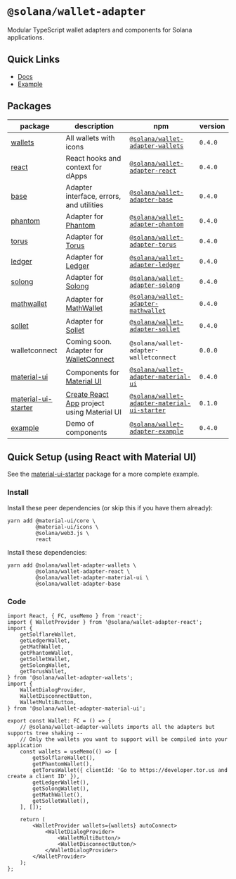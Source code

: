 # `@solana/wallet-adapter`

Modular TypeScript wallet adapters and components for Solana applications.

<!-- @TODO -->

## Quick Links

- [Docs](https://solana-labs.github.io/wallet-adapter/)
- [Example](https://solana-labs.github.io/wallet-adapter/example/)

## Packages

| package                                                                                                       | description                                                                 | npm                                                                                                                      | version |
|---------------------------------------------------------------------------------------------------------------|-----------------------------------------------------------------------------|--------------------------------------------------------------------------------------------------------------------------|---------|
| [wallets](https://github.com/solana-labs/wallet-adapter/tree/master/packages/wallets)                         | All wallets with icons                                                      | [`@solana/wallet-adapter-wallets`](https://www.npmjs.com/package/@solana/wallet-adapter-wallets)                         | `0.4.0` |
| [react](https://github.com/solana-labs/wallet-adapter/tree/master/packages/react)                             | React hooks and context for dApps                                           | [`@solana/wallet-adapter-react`](https://www.npmjs.com/package/@solana/wallet-adapter-react)                             | `0.4.0` |
| [base](https://github.com/solana-labs/wallet-adapter/tree/master/packages/base)                               | Adapter interface, errors, and utilities                                    | [`@solana/wallet-adapter-base`](https://www.npmjs.com/package/@solana/wallet-adapter-base)                               | `0.4.0` |
| [phantom](https://github.com/solana-labs/wallet-adapter/tree/master/packages/phantom)                         | Adapter for [Phantom](https://www.phantom.app)                              | [`@solana/wallet-adapter-phantom`](https://www.npmjs.com/package/@solana/wallet-adapter-phantom)                         | `0.4.0` |
| [torus](https://github.com/solana-labs/wallet-adapter/tree/master/packages/torus)                             | Adapter for [Torus](https://tor.us)                                         | [`@solana/wallet-adapter-torus`](https://www.npmjs.com/package/@solana/wallet-adapter-torus)                             | `0.4.0` |
| [ledger](https://github.com/solana-labs/wallet-adapter/tree/master/packages/ledger)                           | Adapter for [Ledger](https://www.ledger.com)                                | [`@solana/wallet-adapter-ledger`](https://www.npmjs.com/package/@solana/wallet-adapter-ledger)                           | `0.4.0` |
| [solong](https://github.com/solana-labs/wallet-adapter/tree/master/packages/solong)                           | Adapter for [Solong](https://solongwallet.com)                              | [`@solana/wallet-adapter-solong`](https://www.npmjs.com/package/@solana/wallet-adapter-solong)                           | `0.4.0` |
| [mathwallet](https://github.com/solana-labs/wallet-adapter/tree/master/packages/mathwallet)                   | Adapter for [MathWallet](https://mathwallet.org)                            | [`@solana/wallet-adapter-mathwallet`](https://www.npmjs.com/package/@solana/wallet-adapter-mathwallet)                   | `0.4.0` |
| [sollet](https://github.com/solana-labs/wallet-adapter/tree/master/packages/sollet)                           | Adapter for [Sollet](https://www.sollet.io)                                 | [`@solana/wallet-adapter-sollet`](https://www.npmjs.com/package/@solana/wallet-adapter-sollet)                           | `0.4.0` |
| walletconnect                                                                                                 | Coming soon. Adapter for [WalletConnect](https://walletconnect.org/)        | `@solana/wallet-adapter-walletconnect`                                                                                   | `0.0.0` |
| [material-ui](https://github.com/solana-labs/wallet-adapter/tree/master/packages/material-ui)                 | Components for [Material UI](https://material-ui.com)                       | [`@solana/wallet-adapter-material-ui`](https://www.npmjs.com/package/@solana/wallet-adapter-material-ui)                 | `0.4.0` |
| [material-ui-starter](https://github.com/solana-labs/wallet-adapter/tree/master/packages/material-ui-starter) | [Create React App](https://create-react-app.dev/) project using Material UI | [`@solana/wallet-adapter-material-ui-starter`](https://www.npmjs.com/package/@solana/wallet-adapter-material-ui-starter) | `0.1.0` |
| [example](https://github.com/solana-labs/wallet-adapter/tree/master/packages/example)                         | Demo of components                                                          | [`@solana/wallet-adapter-example`](https://www.npmjs.com/package/@solana/wallet-adapter-example)                         | `0.4.0` |

## Quick Setup (using React with Material UI)

See the [material-ui-starter](https://github.com/solana-labs/wallet-adapter/tree/master/packages/material-ui-starter) package for a more complete example.

### Install

Install these peer dependencies (or skip this if you have them already):
```shell
yarn add @material-ui/core \
         @material-ui/icons \
         @solana/web3.js \
         react
```

Install these dependencies:
```shell
yarn add @solana/wallet-adapter-wallets \
         @solana/wallet-adapter-react \
         @solana/wallet-adapter-material-ui \
         @solana/wallet-adapter-base
```

### Code

```tsx
import React, { FC, useMemo } from 'react';
import { WalletProvider } from '@solana/wallet-adapter-react';
import {
    getSolflareWallet,
    getLedgerWallet,
    getMathWallet,
    getPhantomWallet,
    getSolletWallet,
    getSolongWallet,
    getTorusWallet,
} from '@solana/wallet-adapter-wallets';
import {
    WalletDialogProvider,
    WalletDisconnectButton,
    WalletMultiButton,
} from '@solana/wallet-adapter-material-ui';

export const Wallet: FC = () => {
    // @solana/wallet-adapter-wallets imports all the adapters but supports tree shaking --
    // Only the wallets you want to support will be compiled into your application
    const wallets = useMemo(() => [
        getSolflareWallet(),
        getPhantomWallet(),
        getTorusWallet({ clientId: 'Go to https://developer.tor.us and create a client ID' }),
        getLedgerWallet(),
        getSolongWallet(),
        getMathWallet(),
        getSolletWallet(),
    ], []);

    return (
        <WalletProvider wallets={wallets} autoConnect>
            <WalletDialogProvider>
                <WalletMultiButton/>
                <WalletDisconnectButton/>
            </WalletDialogProvider>
        </WalletProvider>
    );
};
```
